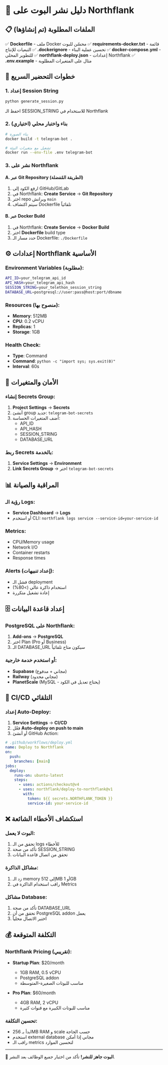 # 🚀 دليل نشر البوت على Northflank

## 📋 الملفات المطلوبة (تم إنشاؤها)

✅ **Dockerfile** - ملف Docker محسّن للبوت
✅ **requirements-docker.txt** - قائمة التبعيات للإنتاج
✅ **.dockerignore** - تحسين عملية البناء
✅ **docker-compose.yml** - للتطوير المحلي
✅ **northflank-deploy.json** - إعدادات Northflank
✅ **.env.example** - مثال على المتغيرات المطلوبة

## 🔧 خطوات التحضير السريع

### 1. إعداد Session String
```bash
python generate_session.py
```
احفظ الـ SESSION_STRING للاستخدام في Northflank

### 2. بناء واختبار محلي (اختياري)
```bash
# بناء الصورة
docker build -t telegram-bot .

# تشغيل مع متغيرات البيئة
docker run --env-file .env telegram-bot
```

### 3. نشر على Northflank

#### A. عبر Git Repository (الطريقة المُفضلة)
1. ارفع الكود إلى GitHub/GitLab
2. في Northflank: **Create Service** → **Git Repository**
3. اختر repo وبرانش `main`
4. سيتم اكتشاف Dockerfile تلقائياً

#### B. عبر Docker Build
1. في Northflank: **Create Service** → **Docker Build**
2. اختر **Dockerfile** build type
3. حدد مسار الـ Dockerfile: `./Dockerfile`

## ⚙️ إعدادات Northflank الأساسية

### Environment Variables (مطلوبة):
```bash
API_ID=your_telegram_api_id
API_HASH=your_telegram_api_hash  
SESSION_STRING=your_telethon_session_string
DATABASE_URL=postgresql://user:pass@host:port/dbname
```

### Resources (منصوح بها):
- **Memory**: 512MB
- **CPU**: 0.2 vCPU  
- **Replicas**: 1
- **Storage**: 1GB

### Health Check:
- **Type**: Command
- **Command**: `python -c "import sys; sys.exit(0)"`
- **Interval**: 60s

## 🔐 الأمان والمتغيرات

### إنشاء Secrets Group:
1. **Project Settings** → **Secrets**
2. أنشئ group جديد: `telegram-bot-secrets`
3. أضف المتغيرات الحساسة:
   - API_ID
   - API_HASH
   - SESSION_STRING
   - DATABASE_URL

### ربط Secrets بالخدمة:
1. **Service Settings** → **Environment**
2. **Link Secrets Group** → اختر `telegram-bot-secrets`

## 📊 المراقبة والصيانة

### رؤية الـ Logs:
- **Service Dashboard** → **Logs**
- أو استخدم CLI: `northflank logs service --service-id=your-service-id`

### Metrics:
- CPU/Memory usage
- Network I/O  
- Container restarts
- Response times

### Alerts (إعداد تنبيهات):
- فشل الـ deployment
- استخدام ذاكرة عالي (>80%)
- إعادة تشغيل متكررة

## 🗄️ إعداد قاعدة البيانات

### PostgreSQL على Northflank:
1. **Add-ons** → **PostgreSQL**
2. اختر Plan (Pro أو Business)
3. الـ DATABASE_URL سيكون متاح تلقائياً

### أو استخدم خدمة خارجية:
- **Supabase** (مجاني + مدفوع)
- **Railway** (مجاني محدود)
- **PlanetScale** (MySQL - يحتاج تعديل في الكود)

## 🔄 CI/CD التلقائي

### إعداد Auto-Deploy:
1. **Service Settings** → **CI/CD**
2. فعّل **Auto-deploy on push to main**
3. أو أنشئ GitHub Action:

```yaml
# .github/workflows/deploy.yml
name: Deploy to Northflank
on:
  push:
    branches: [main]
jobs:
  deploy:
    runs-on: ubuntu-latest
    steps:
      - uses: actions/checkout@v4
      - uses: northflank/deploy-to-northflank@v1
        with:
          token: ${{ secrets.NORTHFLANK_TOKEN }}
          service-id: your-service-id
```

## ❌ استكشاف الأخطاء الشائعة

### البوت لا يعمل:
1. تحقق من الـ logs للأخطاء
2. تأكد من صحة SESSION_STRING
3. تحقق من اتصال قاعدة البيانات

### مشاكل الذاكرة:
1. زد الـ memory إلى 512MB أو 1GB
2. راقب استخدام الذاكرة في Metrics

### مشاكل Database:
1. تأكد من صحة DATABASE_URL
2. تحقق من أن PostgreSQL addon يعمل
3. اختبر الاتصال محلياً

## 💰 التكلفة المتوقعة

### Northflank Pricing (تقريبي):
- **Startup Plan**: $20/month
  - 1GB RAM, 0.5 vCPU
  - PostgreSQL addon
  - مناسب للبوتات الصغيرة-المتوسطة

- **Pro Plan**: $60/month  
  - 4GB RAM, 2 vCPU
  - مناسب للبوتات الكبيرة مع قنوات كثيرة

### تحسين التكلفة:
- ابدأ بـ 256MB RAM و scale حسب الحاجة
- استخدم external database مجاني إذا أمكن
- راقب الـ metrics لتحسين الموارد

---

🎉 **البوت جاهز للنشر!** تأكد من اختبار جميع الوظائف بعد النشر.